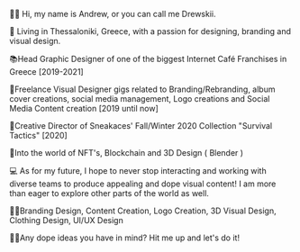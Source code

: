 👋🏽 Hi, my name is Andrew, or you can call me Drewskii.

🌇 Living in Thessaloniki, Greece, with a passion for designing, branding and visual design.

📚Head Graphic Designer of one of the biggest Internet Café Franchises in Greece [2019-2021]

🎨Freelance Visual Designer gigs related to Branding/Rebranding, album cover creations, social media management, Logo creations and Social Media Content creation [2019 until now]

👕Creative Director of Sneakaces' Fall/Winter 2020 Collection "Survival Tactics" [2020]

👾Into the world of NFT's, Blockchain and 3D Design ( Blender )

💻 As for my future, I hope to never stop interacting and working with diverse teams to produce appealing and dope visual content! I am more than eager to explore other parts of the world as well.

💪🏽Branding Design, Content Creation, Logo Creation, 3D Visual Design, Clothing Design, UI/UX Design

🤝🏽Any dope ideas you have in mind? Hit me up and let's do it!
